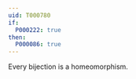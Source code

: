 ```yaml
---
uid: T000780
if:
  P000222: true
then:
  P000086: true
---
```


Every bijection is a homeomorphism.
